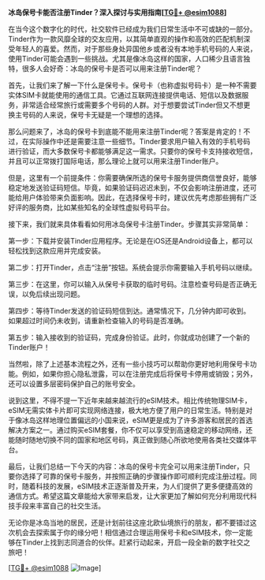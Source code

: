 **冰岛保号卡能否注册Tinder？深入探讨与实用指南[[TG💪+ @esim1088](https://t.me/s/esim1088)]**

在当今这个数字化的时代，社交软件已经成为我们日常生活中不可或缺的一部分。Tinder作为一款风靡全球的交友应用，以其简单直观的操作和高效的匹配机制深受年轻人的喜爱。然而，对于那些身处异国他乡或者没有本地手机号码的人来说，使用Tinder可能会遇到一些挑战。尤其是像冰岛这样的国家，人口稀少且语言独特，很多人会好奇：冰岛的保号卡是否可以用来注册Tinder呢？

首先，让我们来了解一下什么是保号卡。保号卡（也称虚拟号码卡）是一种不需要实体SIM卡就能使用的通信工具。它通过互联网连接提供电话、短信以及数据服务，非常适合经常旅行或需要多个号码的人群。对于想要尝试Tinder但又不想更换主号码的人来说，保号卡无疑是一个理想的选择。

那么问题来了，冰岛的保号卡到底能不能用来注册Tinder呢？答案是肯定的！不过，在实际操作中还是需要注意一些细节。Tinder要求用户输入有效的手机号码进行验证，而大多数保号卡都能够满足这一需求。只要你的保号卡支持接收短信，并且可以正常拨打国际电话，那么理论上就可以用来注册Tinder账户。

但是，这里有一个前提条件：你需要确保所选的保号卡服务提供商信誉良好，能够稳定地发送验证码短信。毕竟，如果验证码迟迟未到，不仅会影响注册进度，还可能给用户体验带来负面影响。因此，在选择保号卡时，建议优先考虑那些拥有广泛好评的服务商，比如某些知名的全球性虚拟号码平台。

接下来，我们就来具体看看如何用冰岛保号卡注册Tinder。步骤其实非常简单：

第一步：下载并安装Tinder应用程序。无论是在iOS还是Android设备上，都可以轻松找到这款应用并完成安装。

第二步：打开Tinder，点击“注册”按钮。系统会提示你需要输入手机号码以继续。

第三步：在这里，你可以输入从保号卡获取的临时号码。注意检查号码是否正确无误，以免后续出现问题。

第四步：等待Tinder发送的验证码短信到达。通常情况下，几分钟内即可收到。如果超过时间仍未收到，请重新检查输入的号码是否准确。

第五步：输入接收到的验证码，完成身份验证。此时，你就成功创建了一个新的Tinder账户！

当然啦，除了上述基本流程之外，还有一些小技巧可以帮助你更好地利用保号卡功能。例如，如果你担心隐私泄露，可以在注册完成后将保号卡停用或销毁；另外，还可以设置多层密码保护自己的账号安全。

说到这里，不得不提一下近年来越来越流行的eSIM技术。相比传统物理SIM卡，eSIM无需实体卡片即可实现网络连接，极大地方便了用户的日常生活。特别是对于像冰岛这样地理位置偏远的小国来说，eSIM更是成为了许多游客和居民的首选解决方案之一。通过购买eSIM套餐，你不仅可以享受到高速稳定的移动网络，还能随时随地切换不同的国家和地区号码，真正做到随心所欲地使用各类社交媒体平台。

最后，让我们总结一下今天的内容：冰岛的保号卡完全可以用来注册Tinder，只要你选择了可靠的保号卡服务，并按照正确的步骤操作即可顺利完成注册过程。同时，随着科技的发展，eSIM技术正逐渐普及开来，为人们提供了更多便捷高效的通信方式。希望这篇文章能给大家带来启发，让大家更加了解如何充分利用现代科技手段来丰富自己的社交生活。

无论你是冰岛当地的居民，还是计划前往这座北欧仙境旅行的朋友，都不要错过这次机会去探索属于你的缘分吧！相信通过合理运用保号卡和eSIM技术，你一定能够在Tinder上找到志同道合的伙伴。赶紧行动起来，开启一段全新的数字社交之旅吧！

[[TG💪+ @esim1088](https://t.me/s/esim1088) ![Image](https://i.postimg.cc/4NQfJmqS/Snipaste-2025-05-13-00-14-12.png)]